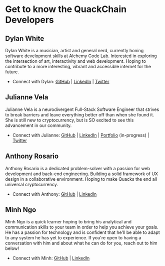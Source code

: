 # Get to know the QuackChain Developers

## Dylan White

Dylan White is a musician, artist and general nerd, currently honing software development skills at Alchemy Code Lab. Interested in exploring the intersection of art, interactivity and web development. Hoping to contribute to a more interesting, vibrant and accessible internet for the future.

-   Connect with Dylan: [GitHub](https://github.com/glass-waves) | [LinkedIn](https://www.linkedin.com/in/dylan-j-white/) | [Twitter](https://twitter.com/GlassWavs)

## Julianne Vela

Julianne Vela is a neurodivergent Full-Stack Software Engineer that strives to break barriers and leave everything better off than when she found it. She is still new to cryptocurrency, but is SO excited to see this advancement in our community.

-   Connect with Julianne: [GitHub](https://www.github.com/julianne-vela) | [LinkedIn](https://www.linkedin.com/in/juliannevela/) | [Portfolio](https://www.juliannevela.dev) (in-progress) | [Twitter](https://www.twitter.com/NessimaSkye)

## Anthony Rosario

Anthony Rosario is a dedicated problem-solver with a passion for web development and back-end engineering. Building a solid framework of UX design in a collaborative environment. Hoping to make Quacks the end all universal cryptocurrency.

-   Connect with Anthony: [GitHub](https://github.com/Anthony-Rosario) | [LinkedIn](https://www.linkedin.com/in/anthony-rosario/)

## Minh Ngo

Minh Ngo is a quick learner hoping to bring his analytical and communication skills to your team in order to help you achieve your goals. He has a passion for technology and is confident that he'll be able to adapt to any system he has yet to experience. If you're open to having a conversation with him and about what he can do for you, reach out to him below!

-   Connect with Minh: [GitHub](https://github.com/ngominh0224) | [LinkedIn](https://www.linkedin.com/in/minhnngo/)
